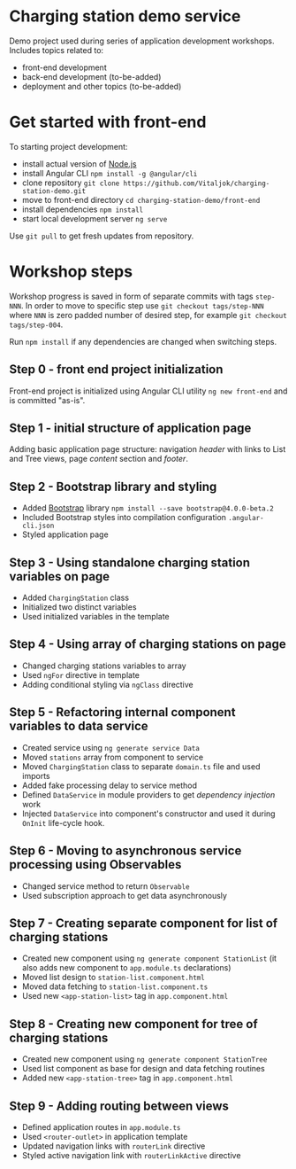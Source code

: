 # Charging station demo service
Demo project used during series of application development workshops.
Includes topics related to:
* front-end development
* back-end development (to-be-added)
* deployment and other topics (to-be-added)

# Get started with front-end
To starting project development:
* install actual version of [Node.js](https://www.nodejs.org/)
* install Angular CLI `npm install -g @angular/cli`
* clone repository `git clone https://github.com/Vitaljok/charging-station-demo.git`
* move to front-end directory `cd charging-station-demo/front-end`
* install dependencies `npm install`
* start local development server `ng serve`

Use `git pull` to get fresh updates from repository.

# Workshop steps

Workshop progress is saved in form of separate commits with tags `step-NNN`.
In order to move to specific step use
`git checkout tags/step-NNN` where `NNN` is zero padded number of desired step, for example `git checkout tags/step-004`.

Run `npm install` if any dependencies are changed when switching steps.

## Step 0 - front end project initialization
Front-end project is initialized using Angular CLI utility `ng new front-end` and is committed "as-is".

## Step 1 - initial structure of application page
Adding basic application page structure: navigation *header* with links to List and Tree views, page *content* section and *footer*.

## Step 2 - Bootstrap library and styling
* Added [Bootstrap](http://getbootstrap.com/) library `npm install --save bootstrap@4.0.0-beta.2`
* Included Bootstrap styles into compilation configuration `.angular-cli.json`
* Styled application page

## Step 3 - Using standalone charging station variables on page
* Added `ChargingStation` class
* Initialized two distinct variables
* Used initialized variables in the template

## Step 4 - Using array of charging stations on page
* Changed charging stations variables to array
* Used `ngFor` directive in template
* Adding conditional styling via `ngClass` directive

## Step 5 - Refactoring internal component variables to data service
* Created service using `ng generate service Data`
* Moved `stations` array from component to service
* Moved `ChargingStation` class to separate `domain.ts` file and used imports
* Added fake processing delay to service method
* Defined `DataService` in module providers to get *dependency injection* work
* Injected `DataService` into component's constructor and used it during `OnInit` life-cycle hook.

## Step 6 - Moving to asynchronous service processing using Observables
* Changed service method to return `Observable`
* Used subscription approach to get data asynchronously

## Step 7 - Creating separate component for list of charging stations
* Created new component using `ng generate component StationList` (it also adds new component to `app.module.ts` declarations)
* Moved list design to `station-list.component.html`
* Moved data fetching to `station-list.component.ts`
* Used new `<app-station-list>` tag in `app.component.html`

## Step 8 - Creating new component for tree of charging stations
* Created new component using `ng generate component StationTree`
* Used list component as base for design and data fetching routines
* Added new `<app-station-tree>` tag in `app.component.html`

## Step 9 - Adding routing between views
* Defined application routes in `app.module.ts`
* Used `<router-outlet>` in application template
* Updated navigation links with `routerLink` directive
* Styled active navigation link with `routerLinkActive` directive
